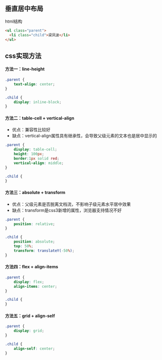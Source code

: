## 垂直居中布局
html结构
```html
<ul class="parent">
  <li class="child">梁凤波</li>
</ul>
```
## css实现方法
#### 方法一：line-height
```css
.parent {
    text-align: center;
}

.child {
    display: inline-block;
}
```

#### 方法二：table-cell + vertical-align
- 优点：兼容性比较好
- 缺点：vertical-align属性具有继承性，会导致父级元素的文本也是居中显示的
```css
.parent {
    display: table-cell;
    height: 100px;
    border:1px solid red;
    vertical-align: middle;
}

.child {
}
```

#### 方法三：absolute + transform
- 优点：父级元素是否脱离文档流，不影响子级元素水平居中效果
- 缺点：transform是css3新增的属性，浏览器支持情况不好
```css
.parent {
    position: relative;
}

.child {
    position: absolute;
    top: 50%;
    transform: translateY(-50%);
}
```

#### 方法四：flex + align-items

```css
.parent {
    display: flex;
    align-items: center;
}

.child {
}
```

#### 方法五：grid + align-self
```css
.parent {
    display: grid;
}

.child {
    align-self: center;
}
```